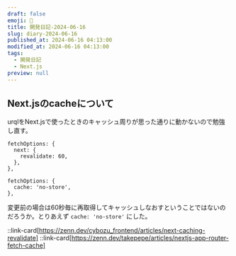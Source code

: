 ```yaml
---
draft: false
emoji: 🏈
title: 開発日記-2024-06-16
slug: diary-2024-06-16
published_at: 2024-06-16 04:13:00
modified_at: 2024-06-16 04:13:00
tags:
  - 開発日記
  - Next.js
preview: null
---
```


## Next.jsのcacheについて

urqlをNext.jsで使ったときのキャッシュ周りが思った通りに動かないので勉強し直す。

```typescript:変更前
fetchOptions: {
  next: {
    revalidate: 60,
  },
},
```

```typescript:変更後
fetchOptions: {
  cache: 'no-store',
},
```

変更前の場合は60秒毎に再取得してキャッシュしなおすということではないのだろうか。とりあえず `cache: 'no-store'` にした。

::link-card[https://zenn.dev/cybozu_frontend/articles/next-caching-revalidate]
::link-card[https://zenn.dev/takepepe/articles/nextjs-app-router-fetch-cache]

